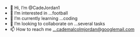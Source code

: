 - 👋 Hi, I’m @CadeJordan1
- 👀 I’m interested in ...football
- 🌱 I’m currently learning ...coding
- 💞️ I’m looking to collaborate on ...several tasks
- 📫 How to reach me ...cademalcolmjordan@googlemail.com

<!---
CadeJordan1/CadeJordan1 is a ✨ special ✨ repository because its `README.md` (this file) appears on your GitHub profile.
You can click the Preview link to take a look at your changes.
--->
